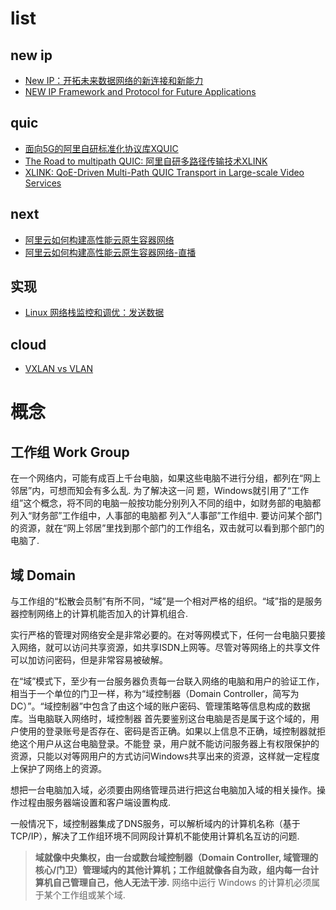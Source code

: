 # list
## new ip
- [New IP：开拓未来数据网络的新连接和新能力](http://www.infocomm-journal.com/dxkx/article/2019/1000-0801/1000-0801-35-9-00002.shtml)
- [NEW IP Framework and Protocol for Future Applications](/misc/pdf/net/6f569c60-7045-11ea-89df-41bea055720b.pdf)

## quic
- [面向5G的阿里自研标准化协议库XQUIC](https://developer.aliyun.com/article/770062)
- [The Road to multipath QUIC: 阿里自研多路径传输技术XLINK](https://www.bilibili.com/read/cv11319597)
- [XLINK: QoE-Driven Multi-Path QUIC Transport in Large-scale Video Services](http://www.hongqiangliu.com/uploads/5/2/7/4/52747939/sigcomm2021-xlink.pdf)

## next
- [阿里云如何构建高性能云原生容器网络](https://yq.aliyun.com/articles/755848)
- [阿里云如何构建高性能云原生容器网络-直播](https://yq.aliyun.com/live/2626)

## 实现
- [Linux 网络栈监控和调优：发送数据](https://colobu.com/2019/12/09/monitoring-tuning-linux-networking-stack-sending-data/)

## cloud
- [VXLAN vs VLAN](https://zhuanlan.zhihu.com/p/36165475)

# 概念
## 工作组 Work Group
在一个网络内，可能有成百上千台电脑，如果这些电脑不进行分组，都列在“网上邻居”内，可想而知会有多么乱. 为了解决这一问 题，Windows就引用了“工作组”这个概念，将不同的电脑一般按功能分别列入不同的组中，如财务部的电脑都列入“财务部”工作组中，人事部的电脑都 列入“人事部”工作组中. 要访问某个部门的资源，就在“网上邻居”里找到那个部门的工作组名，双击就可以看到那个部门的电脑了.

## 域 Domain
与工作组的“松散会员制”有所不同，“域”是一个相对严格的组织。“域”指的是服务器控制网络上的计算机能否加入的计算机组合.

实行严格的管理对网络安全是非常必要的。在对等网模式下，任何一台电脑只要接入网络，就可以访问共享资源，如共享ISDN上网等。尽管对等网络上的共享文件可以加访问密码，但是非常容易被破解。

在“域”模式下，至少有一台服务器负责每一台联入网络的电脑和用户的验证工作，相当于一个单位的门卫一样，称为“域控制器（Domain Controller，简写为DC）”。“域控制器”中包含了由这个域的账户密码、管理策略等信息构成的数据库。当电脑联入网络时，域控制器 首先要鉴别这台电脑是否是属于这个域的，用户使用的登录账号是否存在、密码是否正确。如果以上信息不正确，域控制器就拒绝这个用户从这台电脑登录。不能登 录，用户就不能访问服务器上有权限保护的资源，只能以对等网用户的方式访问Windows共享出来的资源，这样就一定程度上保护了网络上的资源。

想把一台电脑加入域，必须要由网络管理员进行把这台电脑加入域的相关操作。操作过程由服务器端设置和客户端设置构成.

一般情况下，域控制器集成了DNS服务，可以解析域内的计算机名称（基于TCP/IP），解决了工作组环境不同网段计算机不能使用计算机名互访的问题.

> **域就像中央集权，由一台或数台域控制器（Domain Controller, 域管理的核心/门卫）管理域内的其他计算机；工作组就像各自为政，组内每一台计算机自己管理自己，他人无法干涉.**
> 网络中运行 Windows 的计算机必须属于某个工作组或某个域.